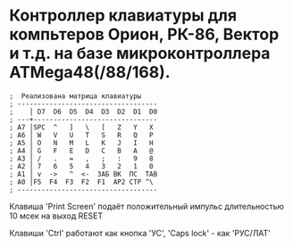 # Контроллер клавиатуры для компьтеров Орион, РК-86, Вектор и т.д. на базе микроконтроллера ATMega48(/88/168).
    
```
;  Реализована матрица клавиатуры
; -----------------------------------
;    │ D7  D6  D5  D4  D3  D2  D1  D0
; ---+-------------------------------
; A7 │SPC  ^   ]   \   [   Z   Y   X
; A6 │ W   V   U   T   S   R   Q   P
; A5 │ O   N   M   L   K   J   I   H
; A4 │ G   F   E   D   C   B   A   @
; A3 │ /   .   =   ,   ;   :   9   8
; A2 │ 7   6   5   4   3   2   1   0
; A1 │ v  ->   ^  <-  ЗАБ ВК  ПС  TAB
; A0 │F5  F4  F3  F2  F1  AP2 CTP ^\
; -----------------------------------
```

Клавиша 'Print Screen' подаёт положительный импульс длительностью 10 мсек на выход RESET

Клавиши 'Ctrl' работают как кнопка 'УС', 'Caps lock' - как 'РУС/ЛАТ'
